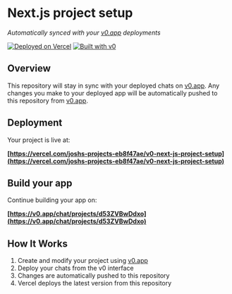 # Next.js project setup

*Automatically synced with your [v0.app](https://v0.app) deployments*

[![Deployed on Vercel](https://img.shields.io/badge/Deployed%20on-Vercel-black?style=for-the-badge&logo=vercel)](https://vercel.com/joshs-projects-eb8f47ae/v0-next-js-project-setup)
[![Built with v0](https://img.shields.io/badge/Built%20with-v0.app-black?style=for-the-badge)](https://v0.app/chat/projects/d53ZVBwDdxo)

## Overview

This repository will stay in sync with your deployed chats on [v0.app](https://v0.app).
Any changes you make to your deployed app will be automatically pushed to this repository from [v0.app](https://v0.app).

## Deployment

Your project is live at:

**[https://vercel.com/joshs-projects-eb8f47ae/v0-next-js-project-setup](https://vercel.com/joshs-projects-eb8f47ae/v0-next-js-project-setup)**

## Build your app

Continue building your app on:

**[https://v0.app/chat/projects/d53ZVBwDdxo](https://v0.app/chat/projects/d53ZVBwDdxo)**

## How It Works

1. Create and modify your project using [v0.app](https://v0.app)
2. Deploy your chats from the v0 interface
3. Changes are automatically pushed to this repository
4. Vercel deploys the latest version from this repository
